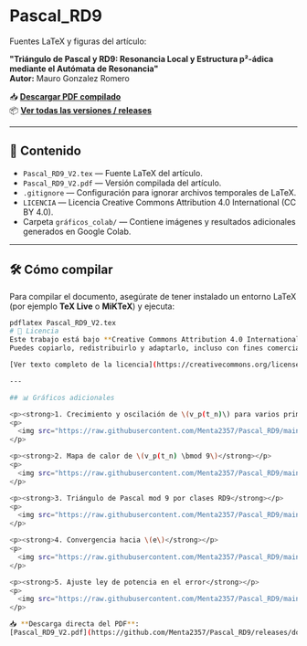 # Pascal_RD9

Fuentes LaTeX y figuras del artículo:

**"Triángulo de Pascal y RD9: Resonancia Local y Estructura p²-ádica mediante el Autómata de Resonancia"**  
**Autor:** Mauro Gonzalez Romero  

📥 **[Descargar PDF compilado](https://github.com/Menta2357/Pascal_RD9/releases/download/v1.0.0/Pascal_RD9_V2.pdf)**  
📦 **[Ver todas las versiones / releases](https://github.com/Menta2357/Pascal_RD9/releases)**

---

## 📄 Contenido
- `Pascal_RD9_V2.tex` — Fuente LaTeX del artículo.
- `Pascal_RD9_V2.pdf` — Versión compilada del artículo.
- `.gitignore` — Configuración para ignorar archivos temporales de LaTeX.
- `LICENCIA` — Licencia Creative Commons Attribution 4.0 International (CC BY 4.0).
- Carpeta `gráficos_colab/` — Contiene imágenes y resultados adicionales generados en Google Colab.

---

## 🛠 Cómo compilar
Para compilar el documento, asegúrate de tener instalado un entorno LaTeX (por ejemplo **TeX Live** o **MiKTeX**) y ejecuta:

```bash
pdflatex Pascal_RD9_V2.tex
# 📜 Licencia
Este trabajo está bajo **Creative Commons Attribution 4.0 International (CC BY 4.0)**.  
Puedes copiarlo, redistribuirlo y adaptarlo, incluso con fines comerciales, siempre que se dé el crédito apropiado al autor original.

[Ver texto completo de la licencia](https://creativecommons.org/licenses/by/4.0/)

---

## 📊 Gráficos adicionales

<p><strong>1. Crecimiento y oscilación de \(v_p(t_n)\) para varios primos \(p\)</strong></p>
<p>
  <img src="https://raw.githubusercontent.com/Menta2357/Pascal_RD9/main/graficos_colab/vp_tn_multi_p.png" width="800" alt="Crecimiento multi-p">
</p>

<p><strong>2. Mapa de calor de \(v_p(t_n) \bmod 9\)</strong></p>
<p>
  <img src="https://raw.githubusercontent.com/Menta2357/Pascal_RD9/main/graficos_colab/heatmap_vp_mod9.png" width="800" alt="Mapa de calor v_p(t_n) mod 9">
</p>

<p><strong>3. Triángulo de Pascal mod 9 por clases RD9</strong></p>
<p>
  <img src="https://raw.githubusercontent.com/Menta2357/Pascal_RD9/main/graficos_colab/imagenes_pascal_rd9_figura2.png" width="800" alt="Figura Pascal RD9">
</p>

<p><strong>4. Convergencia hacia \(e\)</strong></p>
<p>
  <img src="https://raw.githubusercontent.com/Menta2357/Pascal_RD9/main/graficos_colab/convergencia_.png" width="800" alt="Convergencia hacia e">
</p>

<p><strong>5. Ajuste ley de potencia en el error</strong></p>
<p>
  <img src="https://raw.githubusercontent.com/Menta2357/Pascal_RD9/main/graficos_colab/ajuste_ley_potencia_error.png" width="800" alt="Ajuste ley de potencia en el error">
</p>

📥 **Descarga directa del PDF**:  
[Pascal_RD9_V2.pdf](https://github.com/Menta2357/Pascal_RD9/releases/download/v1.0.0/Pascal_RD9_V2.pdf)
